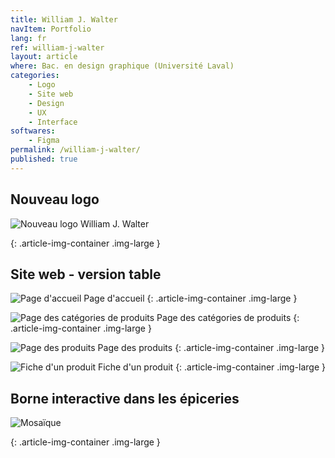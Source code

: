 ```yaml
---
title: William J. Walter
navItem: Portfolio
lang: fr
ref: william-j-walter
layout: article
where: Bac. en design graphique (Université Laval)
categories:
    - Logo
    - Site web
    - Design
    - UX
    - Interface
softwares:
    - Figma
permalink: /william-j-walter/
published: true
---
```


<section markdown="1">

## Nouveau logo

</section>

![Nouveau logo William J. Walter](/assets/images/work/william-j-walter/article/new_logo.png)
<!-- <span class="article-img-description">Nouveau logo</span> -->
{: .article-img-container .img-large }



<section markdown="1">

## Site web - version table

</section>

![Page d'accueil](/assets/images/work/william-j-walter/article/home.jpg)
<span class="article-img-description">Page d'accueil</span>
{: .article-img-container .img-large }

![Page des catégories de produits](/assets/images/work/william-j-walter/article/products.jpg)
<span class="article-img-description">Page des catégories de produits</span>
{: .article-img-container .img-large }

![Page des produits](/assets/images/work/william-j-walter/article/productlist.jpg)
<span class="article-img-description">Page des produits</span>
{: .article-img-container .img-large }

![Fiche d'un produit](/assets/images/work/william-j-walter/article/productpage.jpg)
<span class="article-img-description">Fiche d'un produit</span>
{: .article-img-container .img-large }

<section markdown="1">

## Borne interactive dans les épiceries

</section>

![Mosaïque](/assets/images/work/william-j-walter/article/epicerie_mosaique.png)
<!-- <span class="article-img-description">Page d'accueil</span> -->
{: .article-img-container .img-large }
